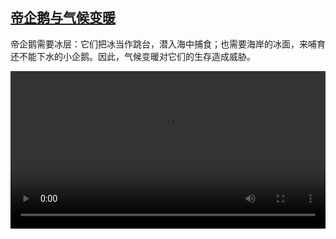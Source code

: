 <!--1614005718000-->
[帝企鹅与气候变暖](https://www.dw.com/zh/%E5%B8%9D%E4%BC%81%E9%B9%85%E4%B8%8E%E6%B0%94%E5%80%99%E5%8F%98%E6%9A%96/a-56653099)
------

<p>帝企鹅需要冰层：它们把冰当作跳台，潜入海中捕食；也需要海岸的冰面，来哺育还不能下水的小企鹅。因此，气候变暖对它们的生存造成威胁。</small></p><video src="https://tvdownloaddw-a.akamaihd.net/dwtv_video/flv/vdt_zh/2021/bchi210222_001_7fae7bchi_210222_antarktis_sd_sor.mp4" controls style="width:100%"></video>
